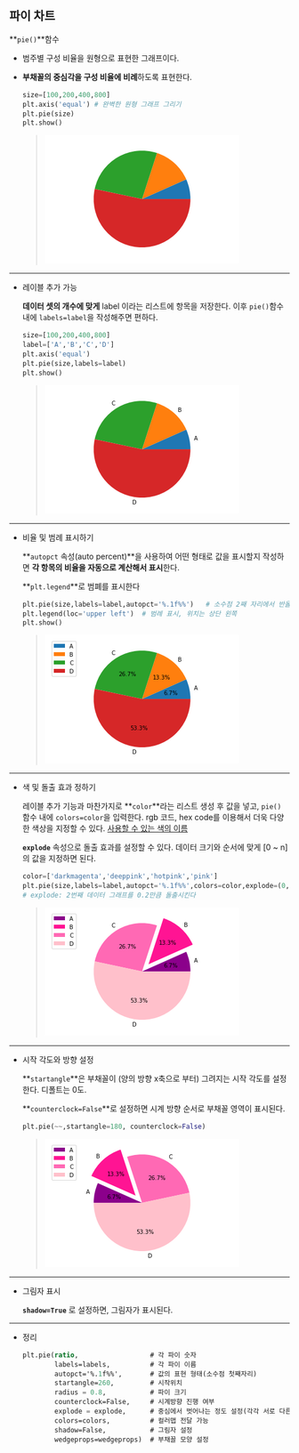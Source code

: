 ## 파이 차트

**`pie()`**함수

- 범주별 구성 비율을 원형으로 표현한 그래프이다.

- **부채꼴의 중심각을 구성 비율에 비례**하도록 표현한다.

  ```python
  size=[100,200,400,800]
  plt.axis('equal')	# 완벽한 원형 그래프 그리기
  plt.pie(size)
  plt.show()
  ```

  > ![다운로드 (14)](assets/05_pie%20chart/%EB%8B%A4%EC%9A%B4%EB%A1%9C%EB%93%9C%20(14).png)

---

- 레이블 추가 가능

  **데이터 셋의 개수에 맞게** label 이라는 리스트에 항목을 저장한다. 이후 `pie()`함수 내에 `labels=label`을 작성해주면 편하다. 

  ```python
  size=[100,200,400,800]
  label=['A','B','C','D']
  plt.axis('equal')
  plt.pie(size,labels=label)
  plt.show()
  ```

  > ![다운로드 (15)](assets/05_pie%20chart/%EB%8B%A4%EC%9A%B4%EB%A1%9C%EB%93%9C%20(15).png)

---

- 비율 및 범례 표시하기

  **`autopct` 속성(auto percent)**을 사용하여 어떤 형태로 값을 표시할지 작성하면 **각 항목의 비율을 자동으로 계산해서 표시**한다.

  **`plt.legend`**로 범폐를 표시한다

  ```python
  plt.pie(size,labels=label,autopct='%.1f%%')	# 소수점 2째 자리에서 반올림한 실수 값
  plt.legend(loc='upper left')	# 범례 표시, 위치는 상단 왼쪽
  plt.show()
  ```

  > ![다운로드 (16)](assets/05_pie%20chart/%EB%8B%A4%EC%9A%B4%EB%A1%9C%EB%93%9C%20(16).png)

  

---

- 색 및 돌출 효과 정하기

  레이블 추가 기능과 마찬가지로 **`color`**라는 리스트 생성 후 값을 넣고, `pie()` 함수 내에 `colors=color`을 입력한다. rgb 코드, hex code를 이용해서 더욱 다양한 색상을 지정할 수 있다.  [사용할 수 있는 색의 이름](https://matplotlib.org/stable/gallery/color/named_colors.html)

  **`explode`** 속성으로 돌출 효과를 설정할 수 있다. 데이터 크기와 순서에 맞게 [0 ~ n]의 값을 지정하면 된다.

  ```python
  color=['darkmagenta','deeppink','hotpink','pink']
  plt.pie(size,labels=label,autopct='%.1f%%',colors=color,explode=(0,0.2,0,0))
  # explode: 2번째 데이터 그래프를 0.2만큼 돌출시킨다
  ```

  >![다운로드 (17)](assets/05_pie%20chart/%EB%8B%A4%EC%9A%B4%EB%A1%9C%EB%93%9C%20(17).png)



---

- 시작 각도와 방향 설정

  **`startangle`**은 부채꼴이 (양의 방향 x축으로 부터) 그려지는 시작 각도를 설정한다. 디폴트는 0도.

  **`counterclock=False`**로 설정하면 시계 방향 순서로 부채꼴 영역이 표시된다.

  ```python
  plt.pie(~~,startangle=180, counterclock=False)
  ```

  > ![다운로드 (18)](assets/05_pie%20chart/%EB%8B%A4%EC%9A%B4%EB%A1%9C%EB%93%9C%20(18).png)



---

- 그림자 표시

  **`shadow=True`** 로 설정하면, 그림자가 표시된다.

---

- 정리

  ```lisp
  plt.pie(ratio,                  # 각 파이 숫자
          labels=labels,          # 각 파이 이름
          autopct='%.1f%%',       # 값의 표현 형태(소수점 첫째자리)
          startangle=260,         # 시작위치
          radius = 0.8,           # 파이 크기
          counterclock=False,     # 시계방향 진행 여부
          explode = explode,      # 중심에서 벗어나는 정도 설정(각각 서로 다른 숫자 전달 가능)
          colors=colors,          # 컬러맵 전달 가능
          shadow=False,           # 그림자 설정
          wedgeprops=wedgeprops)  # 부채꼴 모양 설정
  ```

  

